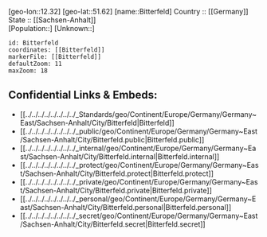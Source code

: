 ﻿---
location: [51.62,12.32] 
mapzoom: [7,12] 
mapmarker: city 
type: City
tags:
- geo/City


SpocWebEntityId: 29210
isDeleted: false
confidential: public

---
[geo-lon::12.32] 
[geo-lat::51.62] 
[name::Bitterfeld] 
Country :: [[Germany]]  
State :: [[Sachsen-Anhalt]]  
[Population::] 
[Unknown::] 


```leaflet
id: Bitterfeld
coordinates: [[Bitterfeld]] 
markerFile: [[Bitterfeld]] 
defaultZoom: 11 
maxZoom: 18
```


## Confidential Links & Embeds: 
- [[../../../../../../../../_Standards/geo/Continent/Europe/Germany/Germany~East/Sachsen-Anhalt/City/Bitterfeld|Bitterfeld]] 
- [[../../../../../../../../_public/geo/Continent/Europe/Germany/Germany~East/Sachsen-Anhalt/City/Bitterfeld.public|Bitterfeld.public]] 
- [[../../../../../../../../_internal/geo/Continent/Europe/Germany/Germany~East/Sachsen-Anhalt/City/Bitterfeld.internal|Bitterfeld.internal]] 
- [[../../../../../../../../_protect/geo/Continent/Europe/Germany/Germany~East/Sachsen-Anhalt/City/Bitterfeld.protect|Bitterfeld.protect]] 
- [[../../../../../../../../_private/geo/Continent/Europe/Germany/Germany~East/Sachsen-Anhalt/City/Bitterfeld.private|Bitterfeld.private]] 
- [[../../../../../../../../_personal/geo/Continent/Europe/Germany/Germany~East/Sachsen-Anhalt/City/Bitterfeld.personal|Bitterfeld.personal]] 
- [[../../../../../../../../_secret/geo/Continent/Europe/Germany/Germany~East/Sachsen-Anhalt/City/Bitterfeld.secret|Bitterfeld.secret]] 
